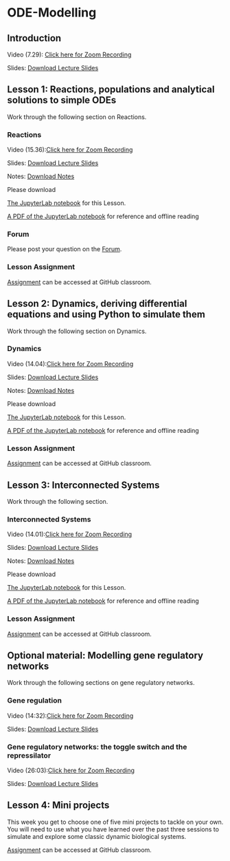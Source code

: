# ODE-Modelling

## Introduction

Video (7.29): [Click here for Zoom Recording](https://ucl.zoom.us/rec/share/gcE4jcBPL6yYXiM1eSM3lR4oBhgp1fdZfM6Uv1RLiiW4HsUG2Gpu0Zq4NEn735_P.PByiKx4aLmNZbpyt)

Slides: [Download Lecture Slides](https://github.com/LIDo-October2023/ODE-Modelling/blob/main/Slides/Modelling-ODEs-Slides-0-Intro.pdf)

## Lesson 1: Reactions, populations and analytical solutions to simple ODEs

Work through the following section on Reactions. 

### Reactions 

Video (15.36):[Click here for Zoom Recording](https://ucl.zoom.us/rec/share/LwxHq2ofGyhR0x1EfsqZl_X8AalzeKwQVMNMj4ccV3nzYYJGi9ya8bO6vdM7L78.YBmHkJMNL2tahGKk?startTime=1605702569000)

Slides: [Download Lecture Slides](https://github.com/LIDo-October2023/ODE-Modelling/blob/main/Slides/Modelling-ODEs-Slides-1-Reactions.pdf)

Notes: [Download Notes](https://github.com/LIDo-October2023/ODE-Modelling/blob/main/Notes/modelling-notes-L1.pdf)

Please download

[The JupyterLab notebook](https://github.com/LIDo-October2023/ODE-Modelling/blob/main/Notebooks/Part-V-Lesson-1.ipynb) for this Lesson. 

[A PDF of the JupyterLab notebook](https://github.com/LIDo-October2023/ODE-Modelling/blob/main/Notebooks/Part-V-Lesson-1.pdf) for reference and offline reading 

### Forum
Please post your question on the [Forum](https://github.com/orgs/LIDo-October2023/teams/lido_students_team). 

### Lesson Assignment
[Assignment](https://classroom.github.com/a/jTvxy8jW) can be accessed at GitHub classroom. 

## Lesson 2: Dynamics, deriving differential equations and using Python to simulate them

Work through the following section on Dynamics. 

### Dynamics 

Video (14.04):[Click here for Zoom Recording](https://ucl.zoom.us/rec/share/LwxHq2ofGyhR0x1EfsqZl_X8AalzeKwQVMNMj4ccV3nzYYJGi9ya8bO6vdM7L78.YBmHkJMNL2tahGKk?startTime=1605704004000)

Slides: [Download Lecture Slides](https://github.com/LIDo-October2023/ODE-Modelling/blob/main/Slides/Modelling-ODEs-Slides-2-Dynamics.pdf)

Notes: [Download Notes](https://github.com/LIDo-October2023/ODE-Modelling/blob/main/Notes/modelling-notes-L2.pdf)

Please download

[The JupyterLab notebook](https://github.com/LIDo-October2023/ODE-Modelling/blob/main/Notebooks/Part-V-Lesson-2.ipynb) for this Lesson. 

[A PDF of the JupyterLab notebook](https://github.com/LIDo-October2023/ODE-Modelling/blob/main/Notebooks/Part-V-Lesson-2.pdf) for reference and offline reading 

### Lesson Assignment
[Assignment](https://classroom.github.com/a/FomAs8qb) can be accessed at GitHub classroom. 

## Lesson 3: Interconnected Systems

Work through the following section. 

### Interconnected Systems 

Video (14.01):[Click here for Zoom Recording](https://ucl.zoom.us/rec/share/xqsdSpOKWcoXpgva1xPpg_RR8fE7jkO4l8kMj6RZlZyfhAO4nfY3zQalPjKnxDq5.Ou8NH1gS3oPW-yzZ)

Slides: [Download Lecture Slides](https://github.com/LIDo-October2023/ODE-Modelling/blob/main/Slides/Modelling-ODEs-Slides-3-Systems.pdf)

Notes: [Download Notes](https://github.com/LIDo-October2023/ODE-Modelling/blob/main/Notes/modelling-notes-L3.pdf)

Please download

[The JupyterLab notebook](https://github.com/LIDo-October2023/ODE-Modelling/blob/main/Notebooks/Part-V-Lesson-3.ipynb) for this Lesson. 

[A PDF of the JupyterLab notebook](https://github.com/LIDo-October2023/ODE-Modelling/blob/main/Notebooks/Part-V-Lesson-3.pdf) for reference and offline reading 

### Lesson Assignment
[Assignment](https://classroom.github.com/a/2hHwRU39) can be accessed at GitHub classroom.

## Optional material: Modelling gene regulatory networks

Work through the following sections on gene regulatory networks.

### Gene regulation

Video (14:32):[Click here for Zoom Recording](https://ucl.zoom.us/rec/share/tKBgjozcw8JqGeVKO7vhWv1McdVy8BiJtTzmxDbmlmqHQwDb2wX6pft7JynbhSv4.3SezoaKAOuMkQNFv?startTime=1605731655000)

Slides: [Download Lecture Slides](https://github.com/LIDo-October2023/ODE-Modelling/blob/main/Slides/Modelling-ODEs-Slides-4-Gene-regulation.pdf)

### Gene regulatory networks: the toggle switch and the repressilator

Video (26:03):[Click here for Zoom Recording](https://ucl.zoom.us/rec/share/HtM_H9wWR7dmFBq7ztyUX8j2tmKOstjctJj_GepoGuQRJNzUQTMcTnMgbonKnaDm.Vz0whmYTB4HnZqLe?startTime=1605796953000)

Slides: [Download Lecture Slides](https://github.com/LIDo-October2023/ODE-Modelling/blob/main/Slides/Modelling-ODEs-Slides-5-Gene-networks.pdf)

## Lesson 4: Mini projects

This week you get to choose one of five mini projects to tackle on your own. You will need to use what you have learned over the past three sessions to simulate and explore some classic dynamic biological systems.

[Assignment](https://classroom.github.com/a/0Ts8g7gy) can be accessed at GitHub classroom.

